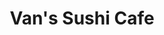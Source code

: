 ---
layout: place
title: Van's Sushi Cafe
permalink: /illinois/vernon-hills/van-s-sushi-cafe.html
stateAbbr: IL
stateName: Illinois
cityName: Vernon Hills
seo:
  type: restaurant
  links: http://www.vanssushicafe.com/
place_id: ChIJP4N0O_m_D4gRefyd7pclF8g
photos:
  - name: >-
      places/ChIJP4N0O_m_D4gRefyd7pclF8g/photos/AeeoHcItUuAPCS-rVTrCh3GBSlYhZGhjZl1dWEytQoLFnshSM7MKLgxEmuMUEVZBdqsV5qv2VB9U4PWFvRxBEMG2uIZGnoIQ9So9K8i2j-H8HgnWlRmYc7aoYjoVR50ffFpymv0WywBBqxoLNoUGBWzJInemlG5FCNIPcy4s8LqievN3u3Zwocy301QtpcfCw9FOTmdrPADedSlNQtCAVwFDZaoL6BdkT2lXU6zZSQ8RhPgCKITitCkoMXfuiF87KvDPxRnsIbYp92RNT96EhwrwJvAgTXQLW6kQhsQYDxmXPqdXBQ
    widthPx: 4800
    heightPx: 3200
    authorAttributions:
      - displayName: Van's Sushi Cafe
        uri: https://maps.google.com/maps/contrib/109419782695115173396
        photoUri: >-
          https://lh3.googleusercontent.com/a-/ALV-UjVlOXIrlFopkV7tuy8uwx0LpVsSTPRmxOsDtJBGNsjRbsoPhd0=s100-p-k-no-mo
    flagContentUri: >-
      https://www.google.com/local/imagery/report/?cb_client=maps_api_places.places_api&image_key=!1e10!2sAF1QipNnwPcmsx0KYJFgpKoVYvxdt9-__94UlUWkLlW7&hl=en-US
    googleMapsUri: >-
      https://www.google.com/maps/place//data=!3m4!1e2!3m2!1sAF1QipNnwPcmsx0KYJFgpKoVYvxdt9-__94UlUWkLlW7!2e10!4m2!3m1!1s0x880fbff93b74833f:0xc8172597ee9dfc79
  - name: >-
      places/ChIJP4N0O_m_D4gRefyd7pclF8g/photos/AeeoHcKyJ-f1Ikyf7UBS8g-szMo4qH8hLPqD0em0YL4HASwtWlqX28FvyeTUsqgU7JUtCixsZfTr_5dEGogGISBOg-3Ukt_GXeU3BCiZKxe1gbzg42-3QdYwrmHFrqpIjv8Ce3Dyivy_OmAhnQrpTFfUV0OvO1TILWezaNwbZwFIZPd2lge-8VTmM-DRBW5RLQsnasDf1aRDy-gOsgX7BD0G5Y6gbZMwgYK_yNcPQUu01-cqYM-oPoB6PEMVnIISumPzAFlv8JwSNPeOwPWTXqaK-Fg9MWS78TwW01yDmaXRLJM_Bw
    widthPx: 3000
    heightPx: 2251
    authorAttributions:
      - displayName: Van's Sushi Cafe
        uri: https://maps.google.com/maps/contrib/109419782695115173396
        photoUri: >-
          https://lh3.googleusercontent.com/a-/ALV-UjVlOXIrlFopkV7tuy8uwx0LpVsSTPRmxOsDtJBGNsjRbsoPhd0=s100-p-k-no-mo
    flagContentUri: >-
      https://www.google.com/local/imagery/report/?cb_client=maps_api_places.places_api&image_key=!1e10!2sAF1QipMgcNQgHRsl79Z7Dj8FT1L1SUuXe9Ad-p03KE4L&hl=en-US
    googleMapsUri: >-
      https://www.google.com/maps/place//data=!3m4!1e2!3m2!1sAF1QipMgcNQgHRsl79Z7Dj8FT1L1SUuXe9Ad-p03KE4L!2e10!4m2!3m1!1s0x880fbff93b74833f:0xc8172597ee9dfc79
  - name: >-
      places/ChIJP4N0O_m_D4gRefyd7pclF8g/photos/AeeoHcJTq-QV4E8FvVGq4abCqFcjN6g1xnGwxdQYTdEsZRpub-Hxrx8GnrmWUCGED5HKR0bFsMSOoa5ypY1rIb-_C0h8oj4TbxrHNKMDzzcudQrKTslyLK7cbdsRXOOtTygl3FHrnIzYB5aDuG9qPjbz8rN5oFWxWldNrKit4ZC64FMBA_eXNVGhfe4DrPIak6CgjZ_7wa9TNPkjB8Qak5yVyK1snlTG9FnJWY_yByDeE_E1jZlcgeRKqZtnUlGR_NeOrswyySsBZ2NFkaxLEuHc4q1fEq4PIksmoGnuBEiXA6RgfLesyVbIfLeeTT3czpHnkrj4Ta8o9MP6HVy_TMrjDZAxjpIvULQSBBmZdUXV8bKBwjj3OT2TxFjdnJkA4NYasgyPshTNazNnh2fQo4tcerglUZeArYo2U78GnMvym1CqNA
    widthPx: 2592
    heightPx: 1944
    authorAttributions:
      - displayName: Paul Dembickj
        uri: https://maps.google.com/maps/contrib/117302925196422007920
        photoUri: >-
          https://lh3.googleusercontent.com/a-/ALV-UjXQdryZELN-Py93HWIVUDYLpyxZozG6_h6eIC0ghHMZtBks8D3d=s100-p-k-no-mo
    flagContentUri: >-
      https://www.google.com/local/imagery/report/?cb_client=maps_api_places.places_api&image_key=!1e10!2sCIHM0ogKEICAgICf9qmpew&hl=en-US
    googleMapsUri: >-
      https://www.google.com/maps/place//data=!3m4!1e2!3m2!1sCIHM0ogKEICAgICf9qmpew!2e10!4m2!3m1!1s0x880fbff93b74833f:0xc8172597ee9dfc79
  - name: >-
      places/ChIJP4N0O_m_D4gRefyd7pclF8g/photos/AeeoHcITWXjdvsvQbbMVrQJ7V3liCtK1na1q_T4YMBbFaJ-lrkF_rKtBn0ok7GrucX3_WuXhRcDho2yWzhbJGVBx3N3j3WHnFBPte43DBNBaQat4FZBziL9VYwcX1y4050pVjprIJXvi8VRL9Dy9uk2WJ0kWHhGvxugPIDbciuFuDnOOOgRmKYEVbJkwBnQ66V002s0mn97GtKoqCnDsNmrgX-iIksImD3v19S8EZZp3_M5bpk2yD-iBlNIoUT7Ig0LS4OywCmblUDhHn4nzrGDEkYnIonoC6Eo7ajB4tWDoVXykWg
    widthPx: 4000
    heightPx: 3840
    authorAttributions:
      - displayName: Van's Sushi Cafe
        uri: https://maps.google.com/maps/contrib/109419782695115173396
        photoUri: >-
          https://lh3.googleusercontent.com/a-/ALV-UjVlOXIrlFopkV7tuy8uwx0LpVsSTPRmxOsDtJBGNsjRbsoPhd0=s100-p-k-no-mo
    flagContentUri: >-
      https://www.google.com/local/imagery/report/?cb_client=maps_api_places.places_api&image_key=!1e10!2sAF1QipOiWRtYbBlS2u1sXW0G6WEJUiUhEMCN1E13fGeP&hl=en-US
    googleMapsUri: >-
      https://www.google.com/maps/place//data=!3m4!1e2!3m2!1sAF1QipOiWRtYbBlS2u1sXW0G6WEJUiUhEMCN1E13fGeP!2e10!4m2!3m1!1s0x880fbff93b74833f:0xc8172597ee9dfc79
  - name: >-
      places/ChIJP4N0O_m_D4gRefyd7pclF8g/photos/AeeoHcKNYxQJMVqhQEZfLMzq2daGPDY3kLOUsYPPX4-pWQcdTBhm9QIKgZJo40YuPNbZdxAexSFX-XWaHT2WpihYq5Urpsf75jP44Fpwv2jAFjkQ0ztrAHWkZbNZvokZUHJPTQzNNwLUxlAWUsBTDADXqDKEYzAwhGHZ1b8YJQNiN40dQXVJJ6wI3x7YHojCzTeSHDy7FOc5doVHHB-HU81GeuiI0A11gCH5yVCHc--Y-WX_N_j3_q1zv7e7nvx2lsNbiVHOd5r01xY8Lb2HYq77sswRjPxQyhti--8c7WYKovH7v0Smq4JsGfX_oz_3q0gn70ZEkZaoufr4JYtSqu5f4kjiKC2NeQ3sU8ABRqgr6FFgVizVXJc-A4pyIGcEQkkHbXWlhVQyzkEJBKl6pVDjERE6owjWWcwgohy0nO308PTyDg
    widthPx: 3024
    heightPx: 4032
    authorAttributions:
      - displayName: Noah Hoech
        uri: https://maps.google.com/maps/contrib/113748019324350558961
        photoUri: >-
          https://lh3.googleusercontent.com/a-/ALV-UjWtzhOnpNbO8ULyj4tmGU5Pq4ZVtDbcn6Ije_08LsnIxs9QadY=s100-p-k-no-mo
    flagContentUri: >-
      https://www.google.com/local/imagery/report/?cb_client=maps_api_places.places_api&image_key=!1e10!2sCIHM0ogKEICAgIDzu6-kSA&hl=en-US
    googleMapsUri: >-
      https://www.google.com/maps/place//data=!3m4!1e2!3m2!1sCIHM0ogKEICAgIDzu6-kSA!2e10!4m2!3m1!1s0x880fbff93b74833f:0xc8172597ee9dfc79
  - name: >-
      places/ChIJP4N0O_m_D4gRefyd7pclF8g/photos/AeeoHcJaUMg4QJ09beCQ12dewGHUvOsEzDsWilsTypRcdRjYBJSUm1pSBm1EJDTU6qTl4ONQp2Mtq79xpWl6SK9TFFgF9p8GjvzPQ9lI8X92qKgICqXcQG_Z1c4JDPv62ueEfNKNt--WwgFxqz7A0s08geckDjTy6W-ZE86xmvSdIt8J7TfYmVbR4LPGl23ZdG-k92tvlAdjHgMoI67Mzn4OZ8r-UYNEv9kWmjvQ4g-N1rxCqSZekNUp8_NH0ksd4AZ0pLTzDj--KV1f8qvdCeTJHO3VNFSRMez7jLhv2Jhv-9XQPiToNfP4KQsGuDybx-7_WiLG-jS_SAqIFf4XrllUT54Lu6KLdTYIi6NK3CkeLMIIyUQkeFieHvGgf9IQ4OUW4TAKK2qZ8fSmbqQXizSHonJFaOSL2PYeBAnI6nYjRFw5BA
    widthPx: 1920
    heightPx: 1080
    authorAttributions:
      - displayName: Max T
        uri: https://maps.google.com/maps/contrib/106179290546567208458
        photoUri: >-
          https://lh3.googleusercontent.com/a/ACg8ocLGf7G6RyDay8fEC55AyKc6wbBfao7r6DZ-e2ezOvTQvmSxJgI=s100-p-k-no-mo
    flagContentUri: >-
      https://www.google.com/local/imagery/report/?cb_client=maps_api_places.places_api&image_key=!1e10!2sCIHM0ogKEICAgICKzpGoAw&hl=en-US
    googleMapsUri: >-
      https://www.google.com/maps/place//data=!3m4!1e2!3m2!1sCIHM0ogKEICAgICKzpGoAw!2e10!4m2!3m1!1s0x880fbff93b74833f:0xc8172597ee9dfc79
  - name: >-
      places/ChIJP4N0O_m_D4gRefyd7pclF8g/photos/AeeoHcKe9B27j9Omc4BfIgdKCLVy01Sc-rtzDlGfYUA0BhCuau4ZsE2_75c2nfTS5bKWKLd9QXs9tl08DI158zylwz4RcN7ukqLJwGkiyb7noH-uVQfbBmj6CiIh0P8dBT4941ez8Brk5iV5FJ_zQvGAgjyifJH4dsf_kZ5DpQyYbmiUxXTRHdMOvmBiz6RrcPYQvqOKABIqLze2cZcWMOHluuo5AOYKM3z9BuAGgPO7Qt9QY6qA7fhnGOII2JkqtY4x2OcieFOlk7-UUoWVWCp445qh0DS6gDKXwVuxCosbZrdFtJR2nP_syIwHdIdFd4CHCKueRXWrzMW6fdNkKKEfvRyxkVwKuW9TGMMiJuigkYmlssskpTUTJsOpj_YfnGIhSVdJcNUeN8x-rrLR1ilNzB2QzLcTjbHhtdUB6g_KZrbfw0qB
    widthPx: 3024
    heightPx: 4032
    authorAttributions:
      - displayName: Misato Marcum
        uri: https://maps.google.com/maps/contrib/108780206186388898445
        photoUri: >-
          https://lh3.googleusercontent.com/a-/ALV-UjXvp77Yv7dF7zNDTYn9Py8oAqWqNzYCAKVvPj2vlk1T_arXQGvn8w=s100-p-k-no-mo
    flagContentUri: >-
      https://www.google.com/local/imagery/report/?cb_client=maps_api_places.places_api&image_key=!1e10!2sCIHM0ogKEICAgID-h6C_3wE&hl=en-US
    googleMapsUri: >-
      https://www.google.com/maps/place//data=!3m4!1e2!3m2!1sCIHM0ogKEICAgID-h6C_3wE!2e10!4m2!3m1!1s0x880fbff93b74833f:0xc8172597ee9dfc79
  - name: >-
      places/ChIJP4N0O_m_D4gRefyd7pclF8g/photos/AeeoHcLKoSgL4-7Wql64-c2AUZM8Ke4UWImS1Nw8RTaclHmKyRLvNj9nfWQn6l6QmeDbRiMlJLh7NbwoVRGH9sAHv-M1UzWhp9Flc11CceWBLPW7p2KdzxUfB5jP4SvnIXf_aDJaY9cciMWcAHCRJ6MCq21z_REh_hZZGrebxJfcqG8CW1637Il2NEvyrGqPAx8u7Qmrvohre8hx-hyYHbMGxo2yDJpq6sGBnD1Alvuhziddc4QAQTzEZykXKwXBUsS3kFGlDc0dE-MyOQFY1F76FnJnhoRgSe0gyE1thwBr51mJn_QqrFfGfo3RKvFq5lQTDJYeDu4moc0LqG216o2v1sdmr1zlAeBtO1wFqVILpf1nthdk6IY-k0miWGe_n0kPGERnppCHpgHOEgzGJGi29GmqG5hYMGRCRATJEkT-0JP14n0
    widthPx: 3024
    heightPx: 4032
    authorAttributions:
      - displayName: Johnny “El Dreddog” Gato
        uri: https://maps.google.com/maps/contrib/108703619006076480796
        photoUri: >-
          https://lh3.googleusercontent.com/a-/ALV-UjWP-uQLc1de23IL2js_OIn4RqTCKeN1BFgZbxLhmt5dV4u7dmOa_Q=s100-p-k-no-mo
    flagContentUri: >-
      https://www.google.com/local/imagery/report/?cb_client=maps_api_places.places_api&image_key=!1e10!2sCIHM0ogKEICAgICG7ryC8QE&hl=en-US
    googleMapsUri: >-
      https://www.google.com/maps/place//data=!3m4!1e2!3m2!1sCIHM0ogKEICAgICG7ryC8QE!2e10!4m2!3m1!1s0x880fbff93b74833f:0xc8172597ee9dfc79
  - name: >-
      places/ChIJP4N0O_m_D4gRefyd7pclF8g/photos/AeeoHcKXHubVs1MjWsojuVEqwz-cPBwsVskfQAI21gWcKYixeDz4LeIK5ljeEnHTWHCzMkGzqsETxfjO5PgXX3Rdlo4XCCPnz86ZzDi7wEp3j1rGfNF_K6cQGrYjuf7EE8J11MMzgURutQE2sFQBaODK8uglZA1XxB9frWa5TZtOtyh_xMfThuVVgAO8GoE6nU8d2Zz2yczDrPmWUfilHWRIOY-BXOowGydrVzUvHChWFZSfUF5TU_n6xyDhCP8bjHJkExxyHy0Up2sY-SXj84OiyfQ5Pyxd3_0U6TSCh4P_cP-P2g
    widthPx: 4032
    heightPx: 3024
    authorAttributions:
      - displayName: Van's Sushi Cafe
        uri: https://maps.google.com/maps/contrib/109419782695115173396
        photoUri: >-
          https://lh3.googleusercontent.com/a-/ALV-UjVlOXIrlFopkV7tuy8uwx0LpVsSTPRmxOsDtJBGNsjRbsoPhd0=s100-p-k-no-mo
    flagContentUri: >-
      https://www.google.com/local/imagery/report/?cb_client=maps_api_places.places_api&image_key=!1e10!2sAF1QipPEM5fNLZb22HHJd4sSSK25BXWSyH6eYD9i5b2K&hl=en-US
    googleMapsUri: >-
      https://www.google.com/maps/place//data=!3m4!1e2!3m2!1sAF1QipPEM5fNLZb22HHJd4sSSK25BXWSyH6eYD9i5b2K!2e10!4m2!3m1!1s0x880fbff93b74833f:0xc8172597ee9dfc79
  - name: >-
      places/ChIJP4N0O_m_D4gRefyd7pclF8g/photos/AeeoHcIKyRbLr-AEDA3EmaHAbdJmWHztgrOiqUoCc0mu3e_l9u50t6PEvFW5OvIN-LUWVspTvT4JivWSfkMtjeXdzx4rM1PK67nmKo-lorWs9A9L5ozq5fOpuRpMWMGM1Zjegj8KC1_cPAuKe14R5fPin5tCI1avZr3z7Ltl9gXmK0LaMr2Reso1JlZ3xdWRXep_WnzUNL-D_UoL7pWTyuMVhYg_C-ERbpzXVosdpzjsZZxYuMtXRucfz1vhkmux0aXDMzHF6PaDmcp6e76oylsNG4RAiAg6I_YlraiJGhABdnKw1Q
    widthPx: 2538
    heightPx: 3955
    authorAttributions:
      - displayName: Van's Sushi Cafe
        uri: https://maps.google.com/maps/contrib/109419782695115173396
        photoUri: >-
          https://lh3.googleusercontent.com/a-/ALV-UjVlOXIrlFopkV7tuy8uwx0LpVsSTPRmxOsDtJBGNsjRbsoPhd0=s100-p-k-no-mo
    flagContentUri: >-
      https://www.google.com/local/imagery/report/?cb_client=maps_api_places.places_api&image_key=!1e10!2sAF1QipPrgNkKaqZ6koeJf6VlWmW9gmeMqlH4J8BwsGhw&hl=en-US
    googleMapsUri: >-
      https://www.google.com/maps/place//data=!3m4!1e2!3m2!1sAF1QipPrgNkKaqZ6koeJf6VlWmW9gmeMqlH4J8BwsGhw!2e10!4m2!3m1!1s0x880fbff93b74833f:0xc8172597ee9dfc79
address: 1356 S Milwaukee Ave, Vernon Hills, IL 60061, USA
street: 1356 S Milwaukee Ave
city: Vernon Hills
state: IL
zip: '60061'
country: USA
neighborhood: null
latitude: '42.201142'
longitude: '-87.933499'
accessibility_options:
  wheelchairAccessibleParking: true
  wheelchairAccessibleEntrance: true
  wheelchairAccessibleRestroom: true
  wheelchairAccessibleSeating: true
business_status: OPERATIONAL
name: Van's Sushi Cafe
google_maps_links:
  directionsUri: >-
    https://www.google.com/maps/dir//''/data=!4m7!4m6!1m1!4e2!1m2!1m1!1s0x880fbff93b74833f:0xc8172597ee9dfc79!3e0
  placeUri: https://maps.google.com/?cid=14418034066523552889
  writeAReviewUri: >-
    https://www.google.com/maps/place//data=!4m3!3m2!1s0x880fbff93b74833f:0xc8172597ee9dfc79!12e1
  reviewsUri: >-
    https://www.google.com/maps/place//data=!4m4!3m3!1s0x880fbff93b74833f:0xc8172597ee9dfc79!9m1!1b1
  photosUri: >-
    https://www.google.com/maps/place//data=!4m3!3m2!1s0x880fbff93b74833f:0xc8172597ee9dfc79!10e5
primary_type: Sushi Restaurant
opening_hours:
  regular: null
  current: null
secondary_opening_hours:
  regular:
    weekdayDescriptions: null
    type: null
  current:
    weekdayDescriptions: null
    type: null
phone: (847) 383-6244
price_level: null
price_range: $10 &ndash; $20
rating: '4.7'
rating_count: 0
website: http://www.vanssushicafe.com/
description: >-
  Explore Van's Sushi Cafe in Vernon Hills, IL$$$Van's Sushi Cafe in Vernon
  Hills, IL, offers a welcoming spot for those seeking fresh sushi options in a
  straightforward setting. This family-run establishment specializes in a wide
  array of sushi rolls and sashimi, perfect for quick take-out or limited
  dine-in experiences that cater to casual diners. With its focus on quality
  ingredients and accessible features like wheelchair-friendly entrances, it
  stands out as a convenient choice for anyone exploring sushi restaurants
  nearby. The cafe's unpretentious vibe makes it easy to grab high-quality meals
  at reasonable prices, appealing to those looking for everyday
  Japanese-inspired flavors. Whether you're in the mood for a light lunch or
  dinner on the go, this spot delivers satisfying options that highlight the
  best of simple, authentic sushi.
generative_summary: >-
  Explore Van's Sushi Cafe in Vernon Hills, IL$$$Van's Sushi Cafe in Vernon
  Hills, IL, offers a welcoming spot for those seeking fresh sushi options in a
  straightforward setting. This family-run establishment specializes in a wide
  array of sushi rolls and sashimi, perfect for quick take-out or limited
  dine-in experiences that cater to casual diners. With its focus on quality
  ingredients and accessible features like wheelchair-friendly entrances, it
  stands out as a convenient choice for anyone exploring sushi restaurants
  nearby. The cafe's unpretentious vibe makes it easy to grab high-quality meals
  at reasonable prices, appealing to those looking for everyday
  Japanese-inspired flavors. Whether you're in the mood for a light lunch or
  dinner on the go, this spot delivers satisfying options that highlight the
  best of simple, authentic sushi.
generative_disclosure: Summarized by AI using the Grok-3-Mini model.
reviews:
  - name: >-
      places/ChIJP4N0O_m_D4gRefyd7pclF8g/reviews/ChZDSUhNMG9nS0VJQ0FnTUNJb0xHR2NnEAE
    relativePublishTimeDescription: 2 weeks ago
    rating: 5
    text:
      text: >-
        What a pleasant suprise. I NEEDED sushi and ran out from work to grab
        some. This isn't chopped up less than stellar fish. Fresh, large chunks
        of tuna, avocado, and my other roll was amazing too. I know good
        sushi... This is the place to pick up the kind of sushi that just makes
        you happier. ☀️
      languageCode: en
    originalText:
      text: >-
        What a pleasant suprise. I NEEDED sushi and ran out from work to grab
        some. This isn't chopped up less than stellar fish. Fresh, large chunks
        of tuna, avocado, and my other roll was amazing too. I know good
        sushi... This is the place to pick up the kind of sushi that just makes
        you happier. ☀️
      languageCode: en
    authorAttribution:
      displayName: Elizabeth Wegner
      uri: https://www.google.com/maps/contrib/114779190152329347574/reviews
      photoUri: >-
        https://lh3.googleusercontent.com/a-/ALV-UjVzwk6Od8-7I1rJgMBmpzBMA7GrQtt60Gx5B2gujQIaXFpGbVdK=s128-c0x00000000-cc-rp-mo
    publishTime: '2025-03-29T13:11:53.439160Z'
    flagContentUri: >-
      https://www.google.com/local/review/rap/report?postId=ChZDSUhNMG9nS0VJQ0FnTUNJb0xHR2NnEAE&d=17924085&t=1
    googleMapsUri: >-
      https://www.google.com/maps/reviews/data=!4m6!14m5!1m4!2m3!1sChZDSUhNMG9nS0VJQ0FnTUNJb0xHR2NnEAE!2m1!1s0x880fbff93b74833f:0xc8172597ee9dfc79
  - name: >-
      places/ChIJP4N0O_m_D4gRefyd7pclF8g/reviews/ChZDSUhNMG9nS0VJQ0FnSUQzaGFEZ1F3EAE
    relativePublishTimeDescription: 4 months ago
    rating: 5
    text:
      text: >-
        Do you want fresh sushi at a great price?  Look no further!!

        Van's is a no frills kind of place, and I love them for it.

        Stop in, pick what you want from the cooler, no need to worry about
        freshness - They prepared it today,  and check out.  Bring cash if you
        can to avoid the credit card fee.

        Van and his staff are great and the sushi is excellent!!
      languageCode: en
    originalText:
      text: >-
        Do you want fresh sushi at a great price?  Look no further!!

        Van's is a no frills kind of place, and I love them for it.

        Stop in, pick what you want from the cooler, no need to worry about
        freshness - They prepared it today,  and check out.  Bring cash if you
        can to avoid the credit card fee.

        Van and his staff are great and the sushi is excellent!!
      languageCode: en
    authorAttribution:
      displayName: Rebecca Weinberg
      uri: https://www.google.com/maps/contrib/117566924562944672857/reviews
      photoUri: >-
        https://lh3.googleusercontent.com/a-/ALV-UjWwPKgz-0izay1TfNl4rd-_GtDtAI57RjmVoO29BXVpy_LRURg=s128-c0x00000000-cc-rp-mo-ba4
    publishTime: '2024-11-16T20:13:01.743950Z'
    flagContentUri: >-
      https://www.google.com/local/review/rap/report?postId=ChZDSUhNMG9nS0VJQ0FnSUQzaGFEZ1F3EAE&d=17924085&t=1
    googleMapsUri: >-
      https://www.google.com/maps/reviews/data=!4m6!14m5!1m4!2m3!1sChZDSUhNMG9nS0VJQ0FnSUQzaGFEZ1F3EAE!2m1!1s0x880fbff93b74833f:0xc8172597ee9dfc79
  - name: >-
      places/ChIJP4N0O_m_D4gRefyd7pclF8g/reviews/ChZDSUhNMG9nS0VJQ0FnSUR2ek9QY2FBEAE
    relativePublishTimeDescription: 3 months ago
    rating: 5
    text:
      text: >-
        Great sushi at a great price. Lots of assortment of flavors. Consistent
        taste and quality.

        Friendly and pleasant staff.

        Let’s keep this place open by keeping them in business.
      languageCode: en
    originalText:
      text: >-
        Great sushi at a great price. Lots of assortment of flavors. Consistent
        taste and quality.

        Friendly and pleasant staff.

        Let’s keep this place open by keeping them in business.
      languageCode: en
    authorAttribution:
      displayName: Nelson Fonseca
      uri: https://www.google.com/maps/contrib/108191989037130947949/reviews
      photoUri: >-
        https://lh3.googleusercontent.com/a/ACg8ocJggEk8v8iXz1444sJ12a1wGOC02cmwxVBJU8-Ehgm6pwReQw=s128-c0x00000000-cc-rp-mo
    publishTime: '2024-12-18T08:07:27.390645Z'
    flagContentUri: >-
      https://www.google.com/local/review/rap/report?postId=ChZDSUhNMG9nS0VJQ0FnSUR2ek9QY2FBEAE&d=17924085&t=1
    googleMapsUri: >-
      https://www.google.com/maps/reviews/data=!4m6!14m5!1m4!2m3!1sChZDSUhNMG9nS0VJQ0FnSUR2ek9QY2FBEAE!2m1!1s0x880fbff93b74833f:0xc8172597ee9dfc79
  - name: >-
      places/ChIJP4N0O_m_D4gRefyd7pclF8g/reviews/ChdDSUhNMG9nS0VJQ0FnSUMzbl9yNnl3RRAB
    relativePublishTimeDescription: 5 months ago
    rating: 5
    text:
      text: >-
        This place is great if you have a family.  The rolls are freshly made
        and organized to choose from.  So everyone can pick their favorites.  My
        youngest has some food allergies and they even made a roll special for
        her which was amazing.  Highly recommended for lunch or dinner.
      languageCode: en
    originalText:
      text: >-
        This place is great if you have a family.  The rolls are freshly made
        and organized to choose from.  So everyone can pick their favorites.  My
        youngest has some food allergies and they even made a roll special for
        her which was amazing.  Highly recommended for lunch or dinner.
      languageCode: en
    authorAttribution:
      displayName: Christopher Feldman
      uri: https://www.google.com/maps/contrib/102016840287413738254/reviews
      photoUri: >-
        https://lh3.googleusercontent.com/a-/ALV-UjU7dzToJ9CKzAlEbOMatwqNhr9pK8f2Gd02Zcb7-RTfiYKQTcfS=s128-c0x00000000-cc-rp-mo-ba4
    publishTime: '2024-11-10T16:05:54.115621Z'
    flagContentUri: >-
      https://www.google.com/local/review/rap/report?postId=ChdDSUhNMG9nS0VJQ0FnSUMzbl9yNnl3RRAB&d=17924085&t=1
    googleMapsUri: >-
      https://www.google.com/maps/reviews/data=!4m6!14m5!1m4!2m3!1sChdDSUhNMG9nS0VJQ0FnSUMzbl9yNnl3RRAB!2m1!1s0x880fbff93b74833f:0xc8172597ee9dfc79
  - name: >-
      places/ChIJP4N0O_m_D4gRefyd7pclF8g/reviews/ChdDSUhNMG9nS0VJQ0FnTUNnZ0xPajh3RRAB
    relativePublishTimeDescription: a month ago
    rating: 5
    text:
      text: >-
        Van’s is a vendor in my company’s cafeteria. I get so excited when he is
        serving his sushi in our cafe.  It’s all so good.  I haven’t been to his
        restaurant yet but I can rate his products.
      languageCode: en
    originalText:
      text: >-
        Van’s is a vendor in my company’s cafeteria. I get so excited when he is
        serving his sushi in our cafe.  It’s all so good.  I haven’t been to his
        restaurant yet but I can rate his products.
      languageCode: en
    authorAttribution:
      displayName: Bill Verzal
      uri: https://www.google.com/maps/contrib/111429684372728648425/reviews
      photoUri: >-
        https://lh3.googleusercontent.com/a-/ALV-UjXIfDOWKdHOVLCMzvtfqWsnMNe_9nzMMzrRKSOOC0Wr9b6uTeg=s128-c0x00000000-cc-rp-mo-ba4
    publishTime: '2025-02-13T05:54:24.298484Z'
    flagContentUri: >-
      https://www.google.com/local/review/rap/report?postId=ChdDSUhNMG9nS0VJQ0FnTUNnZ0xPajh3RRAB&d=17924085&t=1
    googleMapsUri: >-
      https://www.google.com/maps/reviews/data=!4m6!14m5!1m4!2m3!1sChdDSUhNMG9nS0VJQ0FnTUNnZ0xPajh3RRAB!2m1!1s0x880fbff93b74833f:0xc8172597ee9dfc79
review_summary: >-
  Customer Feedback on This Local Sushi Favorite$$$Visitors consistently praise
  the freshness and affordability of the sushi at this spot, making it a go-to
  for anyone craving quality rolls without breaking the bank. Many highlight the
  impressive variety of flavors and options, which keeps things exciting for
  families and groups alike. Folks appreciate the friendly service that adds a
  welcoming touch to the overall experience, helping to create a relaxed
  atmosphere for casual meals. While it's a no-frills setup, the consistent
  taste and thoughtful accommodations, like handling special requests, leave
  people feeling satisfied and eager to return. Overall, it's clear this place
  hits the mark for delicious, everyday sushi that keeps customers coming back
  for more.
review_disclosure: Summarized by AI using the Grok-3-Mini model.
parking_options:
  freeParkingLot: true
  freeStreetParking: true
  valetParking: false
payment_options:
  acceptsCreditCards: true
  acceptsDebitCards: true
  acceptsCashOnly: false
  acceptsNfc: true
allow_dogs: null
curbside_pickup: null
delivery: true
dine_in: true
good_for_children: null
good_for_groups: null
good_for_sports: false
live_music: false
menu_for_children: false
outdoor_seating: false
reservable: false
restroom: true
serves_beer: false
serves_breakfast: null
serves_brunch: false
serves_cocktails: false
serves_coffee: false
serves_dinner: true
serves_dessert: null
serves_lunch: true
serves_vegetarian_food: null
serves_wine: false
takeout: true
update_category: pro
places_description: >-
  Small, unpretentious counter-serve place specializing in pre-packaged sushi &
  sashimi.

---